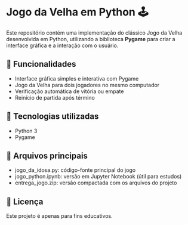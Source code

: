 # Jogo da Velha em Python 🕹️
Este repositório contém uma implementação do clássico Jogo da Velha desenvolvida em Python, utilizando a biblioteca **Pygame** para criar a interface gráfica e a interação com o usuário.

## 🧠 Funcionalidades
- Interface gráfica simples e interativa com Pygame
- Jogo da Velha para dois jogadores no mesmo computador
- Verificação automática de vitória ou empate
- Reinício de partida após término

## 🚀 Tecnologias utilizadas
- Python 3
- Pygame

## 📁 Arquivos principais
- jogo_da_idosa.py: código-fonte principal do jogo
- jogo_python.ipynb: versão em Jupyter Notebook (útil para estudos)
- entrega_jogo.zip: versão compactada com os arquivos do projeto

## 📝 Licença
Este projeto é apenas para fins educativos.

